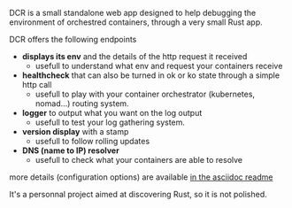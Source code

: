 DCR is a small standalone web app designed to help debugging the environment of orchestred containers, through a very small Rust app.

DCR offers the following endpoints

- **displays its env** and the details of the http request it received
    - usefull to understand what env and request your containers receive
- **healthcheck** that can also be turned in ok or ko state through a simple http call
    - usefull to play with your container orchestrator (kubernetes, nomad...) routing system.
- **logger** to output what you want on the log output
    - usefull to test your log gathering system.
- **version display** with a stamp
    - usefull to follow rolling updates
- **DNS (name to IP) resolver** 
    - usefull to check what your containers are able to resolve

more details (configuration options) are available [in the asciidoc readme](https://github.com/DBuret/dcr/README.adoc)

It's a personnal project aimed at discovering Rust, so it is not polished.
